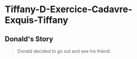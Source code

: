# Tiffany-D-Exercice-Cadavre-Exquis-Tiffany

## Donald's Story

> Donald decided to go out and see his friend.